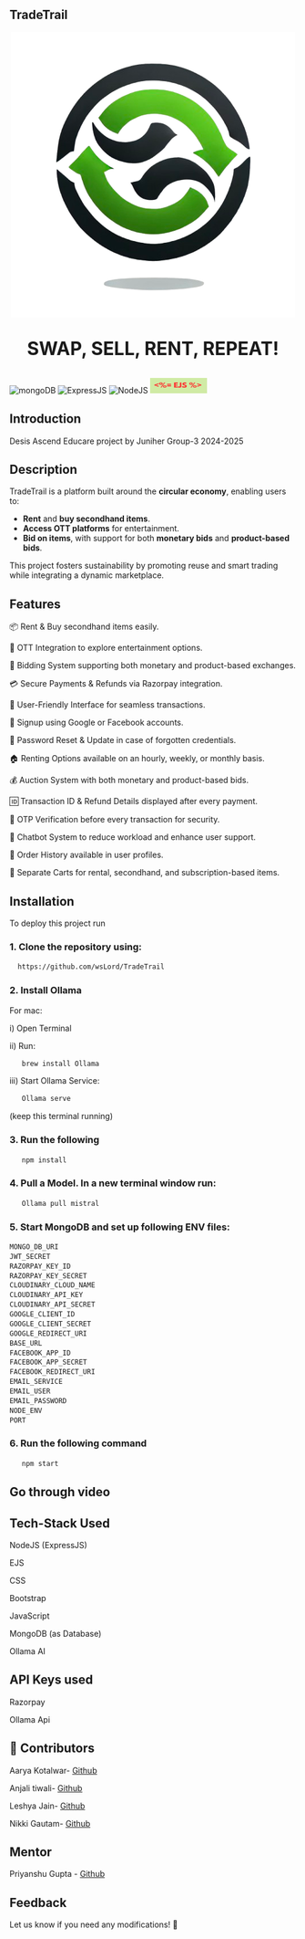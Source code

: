 ## TradeTrail

<p align="center">
    <img src="./assets/logo.png" alt="TradeTrail Image">
</p>

<p style="text-align: center; font-size: 32px; font-weight: bold;">
    SWAP, SELL, RENT, REPEAT!
</p>

![mongoDB](https://camo.githubusercontent.com/ec9b2bbaccf6915a29050ce24c10cd9b481b0c41b0bf5194add3e69f49a9be3c/68747470733a2f2f696d672e736869656c64732e696f2f62616467652f4d6f6e676f44422d2532333465613934622e7376673f7374796c653d666f722d7468652d6261646765266c6f676f3d6d6f6e676f6462266c6f676f436f6c6f723d7768697465) ![ExpressJS](https://camo.githubusercontent.com/e01b1cfdcc52e26519db194c2a7b4b93eafe7a614a0dab69cfe967864a8f1119/68747470733a2f2f696d672e736869656c64732e696f2f62616467652f657870726573732e6a732d2532333430346435392e7376673f7374796c653d666f722d7468652d6261646765266c6f676f3d65787072657373266c6f676f436f6c6f723d253233363144414642) ![NodeJS](https://camo.githubusercontent.com/8477a50d7210f0f3bf15fbe5b44809296b75f2101a2927818599d72c8ea72cef/68747470733a2f2f696d672e736869656c64732e696f2f62616467652f6e6f64652e6a732d3644413535463f7374796c653d666f722d7468652d6261646765266c6f676f3d6e6f64652e6a73266c6f676f436f6c6f723d7768697465) <img src="./assets/ejs.png" alt="EJS" width="100" height="27">
</button>
</a>

## Introduction

Desis Ascend Educare project by Juniher Group-3 2024-2025

## Description

TradeTrail is a platform built around the **circular economy**, enabling users to:

- **Rent** and **buy secondhand items**.
- **Access OTT platforms** for entertainment.
- **Bid on items**, with support for both **monetary bids** and **product-based bids**.

This project fosters sustainability by promoting reuse and smart trading while integrating a dynamic marketplace.

## Features

📦 Rent & Buy secondhand items easily.

🎥 OTT Integration to explore entertainment options.

🔄 Bidding System supporting both monetary and product-based exchanges.

💳 Secure Payments & Refunds via Razorpay integration.

🚀 User-Friendly Interface for seamless transactions.

🔑 Signup using Google or Facebook accounts.

🔄 Password Reset & Update in case of forgotten credentials.

🏠 Renting Options available on an hourly, weekly, or monthly basis.

💰 Auction System with both monetary and product-based bids.

🆔 Transaction ID & Refund Details displayed after every payment.

🔐 OTP Verification before every transaction for security.

🤖 Chatbot System to reduce workload and enhance user support.

📜 Order History available in user profiles.

🛒 Separate Carts for rental, secondhand, and subscription-based items.

## Installation

To deploy this project run

### 1. Clone the repository using:

```bash
  https://github.com/wsLord/TradeTrail
```

### 2. Install Ollama

For mac:

i) Open Terminal

ii) Run:

```bash
   brew install Ollama
```

iii) Start Ollama Service:

```bash
   Ollama serve
```

(keep this terminal running)

### 3. Run the following

```bash
   npm install
```

### 4. Pull a Model. In a new terminal window run:

```bash
   Ollama pull mistral
```

### 5. Start MongoDB and set up following ENV files:

```bash
MONGO_DB_URI
JWT_SECRET
RAZORPAY_KEY_ID
RAZORPAY_KEY_SECRET
CLOUDINARY_CLOUD_NAME
CLOUDINARY_API_KEY
CLOUDINARY_API_SECRET
GOOGLE_CLIENT_ID
GOOGLE_CLIENT_SECRET
GOOGLE_REDIRECT_URI
BASE_URL
FACEBOOK_APP_ID
FACEBOOK_APP_SECRET
FACEBOOK_REDIRECT_URI
EMAIL_SERVICE
EMAIL_USER
EMAIL_PASSWORD
NODE_ENV
PORT

```

### 6. Run the following command

```bash
   npm start
```

## Go through video

###

## Tech-Stack Used

NodeJS (ExpressJS)

EJS

CSS

Bootstrap

JavaScript

MongoDB (as Database)

Ollama AI

## API Keys used

Razorpay

Ollama Api

## 🔗 Contributors

Aarya Kotalwar- [Github](https://github.com/Aaryakotalwar)

Anjali tiwali- [Github](https://github.com/Anjali-2807)

Leshya Jain- [Github](https://github.com/Leshya09)

Nikki Gautam- [Github](https://github.com/nix-per)

## Mentor

Priyanshu Gupta - [Github](https://github.com/wsLord)

## Feedback

Let us know if you need any modifications! 🚀
